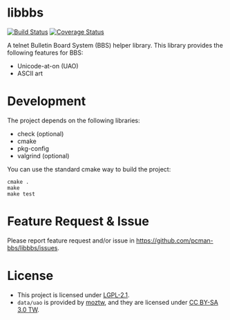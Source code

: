 # libbbs

[![Build Status](https://travis-ci.org/pcman-bbs/libbbs.svg?branch=master)](https://travis-ci.org/pcman-bbs/libbbs)
[![Coverage Status](https://coveralls.io/repos/pcman-bbs/libbbs/badge.png?branch=master)](https://coveralls.io/r/pcman-bbs/libbbs?branch=master)

A telnet Bulletin Board System (BBS) helper library. This library provides the following features for BBS:
*   Unicode-at-on (UAO)
*   ASCII art

# Development

The project depends on the following libraries:
*   check (optional)
*   cmake
*   pkg-config
*   valgrind (optional)

You can use the standard cmake way to build the project:

```
cmake .
make
make test
```

# Feature Request & Issue

Please report feature request and/or issue in <https://github.com/pcman-bbs/libbbs/issues>.

# License

*   This project is licensed under [LGPL-2.1](https://github.com/pcman-bbs/libbbs/blob/master/COPYING).
*   `data/uao` is provided by [moztw](http://moztw.org/docs/big5/), and they are licensed under [CC BY-SA 3.0 TW](http://creativecommons.org/licenses/by-sa/3.0/tw/).
